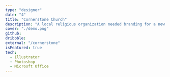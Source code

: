 ```yaml
---
type: "designer"
date: "4"
title: "Cornerstone Church"
description: "A local religious organization needed branding for a new campus. They were looking for a design that was modern and welcoming. I also worked on some print deliverables, such as a brochure and a connect card."
cover: "./demo.png"
github:
dribbble:
external: "/cornerstone"
isFeatured: true
tech:
  - Illustrator
  - Photoshop
  - Microsft Office
---
```

